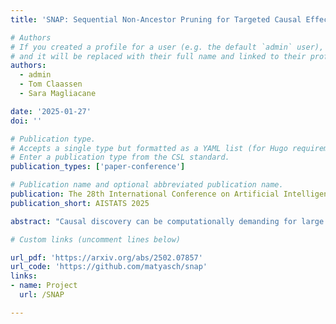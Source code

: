 ```yaml
---
title: 'SNAP: Sequential Non-Ancestor Pruning for Targeted Causal Effect Estimation With an Unknown Graph'

# Authors
# If you created a profile for a user (e.g. the default `admin` user), write the username (folder name) here
# and it will be replaced with their full name and linked to their profile.
authors:
  - admin
  - Tom Claassen
  - Sara Magliacane

date: '2025-01-27'
doi: ''

# Publication type.
# Accepts a single type but formatted as a YAML list (for Hugo requirements).
# Enter a publication type from the CSL standard.
publication_types: ['paper-conference']

# Publication name and optional abbreviated publication name.
publication: The 28th International Conference on Artificial Intelligence and Statistics
publication_short: AISTATS 2025

abstract: "Causal discovery can be computationally demanding for large numbers of variables. If we only wish to estimate the causal effects on a small subset of target variables, we might not need to learn the causal graph for all variables, but only a small subgraph that includes the targets and their adjustment sets. In this paper, we focus on identifying causal effects between target variables in a computationally and statistically efficient way. This task combines causal discovery and effect estimation, aligning the discovery objective with the effects to be estimated. We show that definite non-ancestors of the targets are unnecessary to learn causal relations between the targets and to identify efficient adjustments sets. We sequentially identify and prune these definite non-ancestors with our Sequential Non-Ancestor Pruning (SNAP) framework, which can be used either as a preprocessing step to standard causal discovery methods, or as a standalone sound and complete causal discovery algorithm. Our results on synthetic and real data show that both approaches substantially reduce the number of independence tests and the computation time without compromising the quality of causal effect estimations."

# Custom links (uncomment lines below)

url_pdf: 'https://arxiv.org/abs/2502.07857'
url_code: 'https://github.com/matyasch/snap'
links:
- name: Project
  url: /SNAP

---
```

